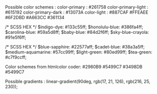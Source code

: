 Possible color schemes : 
color-primary : #261758
color-primary-light : #615192
color-primary-dark : #13073A
color-light : #887CAF
#FFEAEE
#6F2DBD
#A663CC
#361134

/* SCSS HEX */
$indigo-dye: #133c55ff;
$honolulu-blue: #386fa4ff;
$carolina-blue: #59a5d8ff;
$baby-blue: #84d2f6ff;
$sky-blue-crayola: #91e5f6ff;

/* SCSS HEX */
$blue-sapphire: #22577aff;
$cadet-blue: #38a3a5ff;
$medium-aquamarine: #57cc99ff;
$light-green: #80ed99ff;
$tea-green: #c7f9ccff;

Color schemes from htmlcolor coder:
  #2980B9
  #5499C7
  #3498DB
  #5499C7

Possible gradients : linear-gradient(90deg, rgb(17, 21, 126), rgb(216, 25, 230)); 
